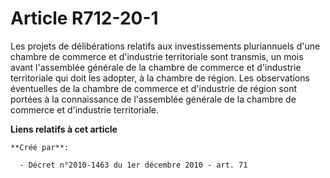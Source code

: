 # Article R712-20-1

Les projets de délibérations relatifs aux investissements pluriannuels d'une chambre de commerce et d'industrie territoriale
sont transmis, un mois avant l'assemblée générale de la chambre de commerce et d'industrie territoriale qui doit les adopter,
à la chambre de région. Les observations éventuelles de la chambre de commerce et d'industrie de région sont portées à la
connaissance de l'assemblée générale de la chambre de commerce et d'industrie territoriale.

**Liens relatifs à cet article**

	**Créé par**:

	  - Décret n°2010-1463 du 1er décembre 2010 - art. 71
